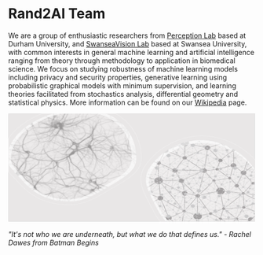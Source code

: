 # Rand2AI Team

We are a group of enthusiastic researchers from [Perception Lab](https://perception-lab.webspace.durham.ac.uk/) based at Durham University, and [SwanseaVision Lab](http://csvision.swansea.ac.uk/) based at Swansea University, with common interests in general machine learning and artificial intelligence ranging from theory through methodology to application in biomedical science. We focus on studying robustness of machine learning models including privacy and security properties, generative learning using probabilistic graphical models with minimum supervision, and learning theories facilitated from stochastics analysis, differential geometry and statistical physics. More information can be found on our [Wikipedia](../../wiki) page.

![](./BG.png)

*"It's not who we are underneath, but what we do that defines us." - Rachel Dawes from Batman Begins*
